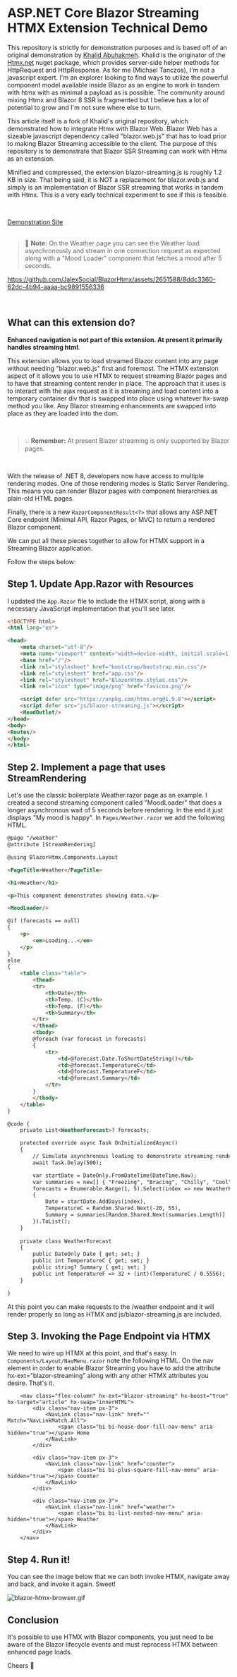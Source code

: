 
# ASP.NET Core Blazor Streaming HTMX Extension Technical Demo

This repository is strictly for demonstration purposes and is based off of an original demonstration by [Khalid Abuhakmeh](https://github.com/khalidabuhakmeh).  Khalid is the originator of the [Htmx.net](https://github.com/khalidabuhakmeh/Htmx.Net) nuget package, which provides server-side helper methods for HttpRequest and HttpResponse.  As for me (Michael Tanczos), I'm not a javascript expert.  I'm an explorer looking to find ways to utilize the powerful component model available inside Blazor as an engine to work in tandem with htmx with as minimal a payload as is possible. The community around mixing Htmx and Blazor 8 SSR is fragmented but I believe has a lot of potential to grow and I'm not sure where else to turn.

This article itself is a fork of Khalid's original repository, which demonstrated how to integrate Htmx with Blazor Web.  Blazor Web has a sizeable javascript dependency called "blazor.web.js" that has to load prior to making Blazor Streaming accessible to the client. The purpose of this repository is to demonstrate that Blazor SSR Streaming can work with Htmx as an extension.  

Minified and compressed, the extension blazor-streaming.js is roughly 1.2 KB in size.  That being said, it is NOT a replacement for blazor.web.js and simply is an implementation of Blazor SSR streaming that works in tandem with Htmx.  This is a very early technical experiment to see if this is feasible.  

&nbsp;  

[Demonstration Site](https://blazorhtmx20240118122407.azurewebsites.net/)  
&nbsp;  

> :memo: **Note:** On the Weather page you can see the Weather load asynchronously and stream in one connection request as expected along with a "Mood Loader" component that fetches a mood after 5 seconds.

https://github.com/JalexSocial/BlazorHtmx/assets/2651588/8ddc3360-62dc-4b94-aaaa-bc9891556336

&nbsp;  

## What can this extension do?

**Enhanced navigation is not part of this extension. At present it primarily handles streaming html**.

This extension allows you to load streamed Blazor content into any page without needing "blazor.web.js" first and foremost.  The HTMX extension aspect of it allows you to use HTMX to request streaming Blazor pages and to have that streaming content render in place. The approach that it uses is to interact with the ajax request as it is streaming and load content into a temporary container div that is swapped into place using whatever hx-swap method you like.  Any Blazor streaming enhancements are swapped into place as they are loaded into the dom.   

&nbsp;  

> :bulb: **Remember:** At present Blazor streaming is only supported by Blazor pages.  

&nbsp;  

With the release of .NET 8, developers now have access to multiple rendering modes. One of those rendering modes is Static Server Rendering. This means you can render Blazor pages with component hierarchies as plain-old HTML pages.  

Finally, there is a new `RazorComponentResult<T>` that allows any ASP.NET Core endpoint (Minimal API, Razor Pages, or MVC) to return a rendered Blazor component.

We can put all these pieces together to allow for HTMX support in a Streaming Blazor application.

Follow the steps below:

## Step 1. Update App.Razor with Resources

I updated the `App.Razor` file to include the HTMX script, along with a necessary 
JavaScript implementation that you'll see later.

```html
<!DOCTYPE html>
<html lang="en">

<head>
    <meta charset="utf-8"/>
    <meta name="viewport" content="width=device-width, initial-scale=1.0"/>
    <base href="/"/>
    <link rel="stylesheet" href="bootstrap/bootstrap.min.css"/>
    <link rel="stylesheet" href="app.css"/>
    <link rel="stylesheet" href="BlazorHtmx.styles.css"/>
    <link rel="icon" type="image/png" href="favicon.png"/>

    <script defer src="https://unpkg.com/htmx.org@1.9.8"></script>
    <script defer src="js/blazor-streaming.js"></script>
    <HeadOutlet/>
</head>
<body>
<Routes/>
</body>
</html>
```

## Step 2. Implement a page that uses StreamRendering

Let's use the classic boilerplate Weather.razor page as an example.  I created a second streaming component called "MoodLoader" that does a longer asynchronous wait of 5 seconds before rendering.  In the end it just displays "My mood is happy".  In `Pages/Weather.razor` we add the following HTML.

```html
@page "/weather"
@attribute [StreamRendering]

@using BlazorHtmx.Components.Layout

<PageTitle>Weather</PageTitle>

<h1>Weather</h1>

<p>This component demonstrates showing data.</p>

<MoodLoader/>

@if (forecasts == null)
{
    <p>
        <em>Loading...</em>
    </p>
}
else
{
    <table class="table">
        <thead>
        <tr>
            <th>Date</th>
            <th>Temp. (C)</th>
            <th>Temp. (F)</th>
            <th>Summary</th>
        </tr>
        </thead>
        <tbody>
        @foreach (var forecast in forecasts)
        {
            <tr>
                <td>@forecast.Date.ToShortDateString()</td>
                <td>@forecast.TemperatureC</td>
                <td>@forecast.TemperatureF</td>
                <td>@forecast.Summary</td>
            </tr>
        }
        </tbody>
    </table>
}

@code {
    private List<WeatherForecast>? forecasts;

    protected override async Task OnInitializedAsync()
    {
        // Simulate asynchronous loading to demonstrate streaming rendering
        await Task.Delay(500);

        var startDate = DateOnly.FromDateTime(DateTime.Now);
        var summaries = new[] { "Freezing", "Bracing", "Chilly", "Cool", "Mild", "Warm", "Balmy", "Hot", "Sweltering", "Scorching" };
        forecasts = Enumerable.Range(1, 5).Select(index => new WeatherForecast
        {
            Date = startDate.AddDays(index),
            TemperatureC = Random.Shared.Next(-20, 55),
            Summary = summaries[Random.Shared.Next(summaries.Length)]
        }).ToList();
    }
    
    private class WeatherForecast
    {
        public DateOnly Date { get; set; }
        public int TemperatureC { get; set; }
        public string? Summary { get; set; }
        public int TemperatureF => 32 + (int)(TemperatureC / 0.5556);
    }

}
```

At this point you can make requests to the /weather endpoint and it will render properly so long as HTMX and js/blazor-streaming.js are included.

## Step 3. Invoking the Page Endpoint via HTMX

We need to wire up HTMX at this point, and that's easy. In `Components/Layout/NavMenu.razor` note the following HTML.  On the nav element in order to enable Blazor Streaming you have to add the attribute hx-ext="blazor-streaming" along with any other HTMX attributes you desire.  That's it.

```razor
    <nav class="flex-column" hx-ext="blazor-streaming" hx-boost="true" hx-target="article" hx-swap="innerHTML">
        <div class="nav-item px-3">
            <NavLink class="nav-link" href="" Match="NavLinkMatch.All">
                <span class="bi bi-house-door-fill-nav-menu" aria-hidden="true"></span> Home
            </NavLink>
        </div>

        <div class="nav-item px-3">
            <NavLink class="nav-link" href="counter">
                <span class="bi bi-plus-square-fill-nav-menu" aria-hidden="true"></span> Counter
            </NavLink>
        </div>

        <div class="nav-item px-3">
            <NavLink class="nav-link" href="weather">
                <span class="bi bi-list-nested-nav-menu" aria-hidden="true"></span> Weather
            </NavLink>
        </div>
    </nav>
```

## Step 4. Run it!

You can see the image below that we can both invoke HTMX, navigate away and back, and invoke it again. Sweet!

![blazor-htmx-browser.gif](blazor-htmx-browser.gif)


## Conclusion

It's possible to use HTMX with Blazor components, you just need to be aware of the Blazor lifecycle events and must reprocess HTMX between enhanced page loads. 

Cheers 🍻
